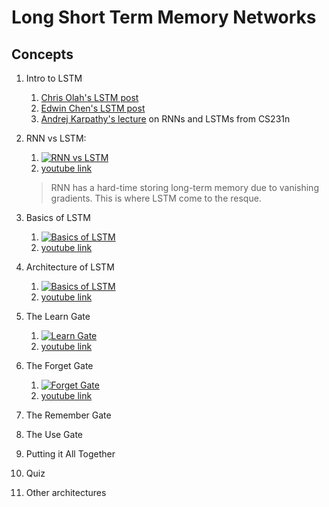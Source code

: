 # Long Short Term Memory Networks

## Concepts

1. Intro to LSTM
	1. [Chris Olah's LSTM post](http://colah.github.io/posts/2015-08-Understanding-LSTMs/)
	1. [Edwin Chen's LSTM post](http://blog.echen.me/2017/05/30/exploring-lstms/)
	1. [Andrej Karpathy's lecture](https://www.youtube.com/watch?v=iX5V1WpxxkY) on RNNs and LSTMs from CS231n

1. RNN vs LSTM: 
	1. [![RNN vs LSTM](http://img.youtube.com/vi/70MgF-IwAr8/0.jpg)](http://www.youtube.com/watch?v=70MgF-IwAr8)
	1. [youtube link](https://www.youtube.com/watch?v=70MgF-IwAr8)
	> RNN has a hard-time storing long-term memory due to vanishing gradients. This is where LSTM come to the resque.

1. Basics of LSTM
	1. [![Basics of LSTM](http://img.youtube.com/vi/gjb68a4XsqE/0.jpg)](http://www.youtube.com/watch?v=gjb68a4XsqE)
	1. [youtube link](https://www.youtube.com/watch?v=gjb68a4XsqE)

1. Architecture of LSTM
	1. [![Basics of LSTM](http://img.youtube.com/vi/ycwthhdx8ws/0.jpg)](http://www.youtube.com/watch?v=ycwthhdx8ws)
	1. [youtube link](https://www.youtube.com/watch?time_continue=10&v=ycwthhdx8ws)

1. The Learn Gate
	1. [![Learn Gate](http://img.youtube.com/vi/aVHVI7ovbHY/0.jpg)](http://www.youtube.com/watch?v=aVHVI7ovbHY)
	1. [youtube link](https://www.youtube.com/watch?v=aVHVI7ovbHY)
1. The Forget Gate
	1. [![Forget Gate](http://img.youtube.com/vi/iWxpfxLUPSU/0.jpg)](http://www.youtube.com/watch?v=iWxpfxLUPSU)
	1. [youtube link](https://www.youtube.com/watch?v=iWxpfxLUPSU)
1. The Remember Gate
1. The Use Gate
1. Putting it All Together
1. Quiz
1. Other architectures



